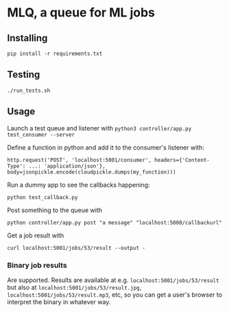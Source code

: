 # MLQ, a queue for ML jobs

## Installing

`pip install -r requirements.txt`

## Testing

`./run_tests.sh`

## Usage

Launch a test queue and listener with `python3 controller/app.py test_consumer --server`

Define a function in python and add it to the consumer's listener with:

`http.request('POST', 'localhost:5001/consumer', headers={'Content-Type':
     ...: 'application/json'}, body=jsonpickle.encode(cloudpickle.dumps(my_function)))`

Run a dummy app to see the callbacks happening:

`python test_callback.py`

Post something to the queue with

`python controller/app.py post "a message" "localhost:5000/callbackurl"`

Get a job result with

`curl localhost:5001/jobs/53/result --output -`

### Binary job results

Are supported. Results are available at e.g. `localhost:5001/jobs/53/result` but
also at `localhost:5001/jobs/53/result.jpg`, `localhost:5001/jobs/53/result.mp3`,
etc, so you can get a user's browser to interpret the binary in whatever way.
